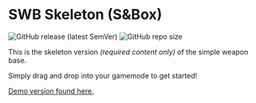 # SWB Skeleton (S&Box)
![GitHub release (latest SemVer)](https://img.shields.io/github/v/release/timmybo5/swb-skeleton)
![GitHub repo size](https://img.shields.io/github/repo-size/timmybo5/swb-skeleton)

This is the skeleton version _(required content only)_ of the simple weapon base.

Simply drag and drop into your gamemode to get started!

[Demo version found here.](https://github.com/timmybo5/simple-weapon-base)

